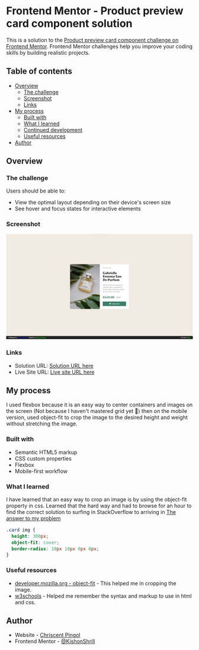 # Frontend Mentor - Product preview card component solution

This is a solution to the [Product preview card component challenge on Frontend Mentor](https://www.frontendmentor.io/challenges/product-preview-card-component-GO7UmttRfa). Frontend Mentor challenges help you improve your coding skills by building realistic projects. 

## Table of contents

- [Overview](#overview)
  - [The challenge](#the-challenge)
  - [Screenshot](#screenshot)
  - [Links](#links)
- [My process](#my-process)
  - [Built with](#built-with)
  - [What I learned](#what-i-learned)
  - [Continued development](#continued-development)
  - [Useful resources](#useful-resources)
- [Author](#author)


## Overview

### The challenge

Users should be able to:

- View the optimal layout depending on their device's screen size
- See hover and focus states for interactive elements

### Screenshot

![](images/preview-product.jpg)

### Links

- Solution URL: [Solution URL here](https://github.com/KishonShrill/ApplyingMyKnowledge/tree/master/homepage/projects)
- Live Site URL: [Live site URL here](https://kishonshrill.github.io/ApplyingMyKnowledge/homepage/projects/product-preview-card-component.html)

## My process

I used flexbox because it is an easy way to center containers and images on the screen (Not because I haven't mastered grid yet 🥹) then on the mobile version, used object-fit to crop the image to the desired height and weight without stretching the image.

### Built with

- Semantic HTML5 markup
- CSS custom properties
- Flexbox
- Mobile-first workflow

### What I learned

I have learned that an easy way to crop an image is by using the object-fit property in css. Learned that the hard way and had to browse for an hour to find the correct solution to surfing in StackOverflow to arriving in [The answer to my problem](https://developer.mozilla.org/en-US/docs/Web/CSS/object-fit)

```css
.card img {
  height: 300px;
  object-fit: cover;
  border-radius: 10px 10px 0px 0px;
}
```

### Useful resources

- [developer.mozilla.org - object-fit](https://developer.mozilla.org/en-US/docs/Web/CSS/object-fit) - This helped me in cropping the image.
- [w3schools](https://www.w3schools.com/) - Helped me remember the syntax and markup to use in html and css.


## Author

- Website - [Chriscent Pingol](https://kishonshrill.github.io/ApplyingMyKnowledge/homepage/index.html)
- Frontend Mentor - [@KishonShrill](https://www.frontendmentor.io/profile/KishonShrill)

